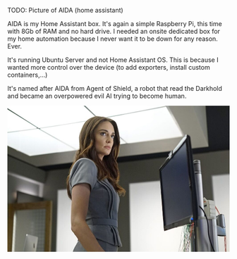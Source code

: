 
TODO: Picture of AIDA (home assistant)

AIDA is my Home Assistant box. It's again a simple Raspberry Pi, this time with 8Gb of RAM and no hard drive. I needed an onsite dedicated box for my home automation because I never want it to be down for any reason. Ever.

It's running Ubuntu Server and not Home Assistant OS. This is because I wanted more control over the device (to add exporters, install custom containers,...)

It's named after AIDA from Agent of Shield, a robot that read the Darkhold and became an overpowered evil AI trying to become human.

![Picture of AIDA from Agents of Shield](../assets/AIDA.jpg)